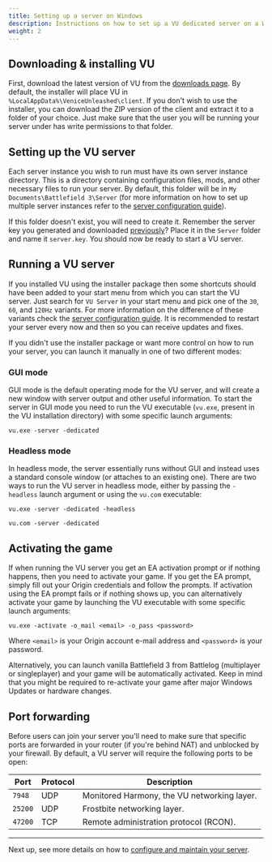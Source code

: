 ```yaml
---
title: Setting up a server on Windows
description: Instructions on how to set up a VU dedicated server on a Windows machine.
weight: 2
---
```


## Downloading & installing VU

First, download the latest version of VU from the [downloads page](https://veniceunleashed.net/downloads). By default, the installer will place VU in `%LocalAppData%\VeniceUnleashed\client`. If you don't wish to use the installer, you can download the ZIP version of the client and extract it to a folder of your choice. Just make sure that the user you will be running your server under has write permissions to that folder.

## Setting up the VU server

Each server instance you wish to run must have its own server instance directory. This is a directory containing configuration files, mods, and other necessary files to run your server. By default, this folder will be in `My Documents\Battlefield 3\Server` (for more information on how to set up multiple server instances refer to the [server configuration guide](/hosting/config)).

If this folder doesn't exist, you will need to create it. Remember the server key you generated and downloaded [previously](/hosting/prereq)? Place it in the `Server` folder and name it `server.key`. You should now be ready to start a VU server.

## Running a VU server

If you installed VU using the installer package then some shortcuts should have been added to your start menu from which you can start the VU server. Just search for `VU Server` in your start menu and pick one of the `30`, `60`, and `120Hz` variants. For more information on the difference of these variants check the [server configuration guide](/hosting/config). It is recommended to restart your server every now and then so you can receive updates and fixes.

If you didn't use the installer package or want more control on how to run your server, you can launch it manually in one of two different modes:

### GUI mode

GUI mode is the default operating mode for the VU server, and will create a new window with server output and other useful information. To start the server in GUI mode you need to run the VU executable (`vu.exe`, present in the VU installation directory) with some specific launch arguments:

```
vu.exe -server -dedicated
```

### Headless mode

In headless mode, the server essentially runs without GUI and instead uses a standard console window (or attaches to an existing one). There are two ways to run the VU server in headless mode, either by passing the `-headless` launch argument or using the `vu.com` executable:

```
vu.exe -server -dedicated -headless
```

```
vu.com -server -dedicated
```

## Activating the game

If when running the VU server you get an EA activation prompt or if nothing happens, then you need to activate your game. If you get the EA prompt, simply fill out your Origin credentials and follow the prompts. If activation using the EA prompt fails or if nothing shows up, you can alternatively activate your game by launching the VU executable with some specific launch arguments:

```
vu.exe -activate -o_mail <email> -o_pass <password>
```

Where `<email>` is your Origin account e-mail address and `<password>` is your password.

Alternatively, you can launch vanilla Battlefield 3 from Battlelog (multiplayer or singleplayer) and your game will be automatically activated. Keep in mind that you might be required to re-activate your game after major Windows Updates or hardware changes.

## Port forwarding

Before users can join your server you'll need to make sure that specific ports are forwarded in your router (if you're behind NAT) and unblocked by your firewall. By default, a VU server will require the following ports to be open:

| Port | Protocol | Description |
| ---- | -------- | ----------- |
| `7948` | UDP | Monitored Harmony, the VU networking layer. |
| `25200` | UDP | Frostbite networking layer. |
| `47200` | TCP | Remote administration protocol (RCON). |

---

Next up, see more details on how to [configure and maintain your server](/hosting/config).